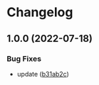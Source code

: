 # Changelog

## 1.0.0 (2022-07-18)


### Bug Fixes

* update ([b31ab2c](https://github.com/nnhutan/encrypt_env/commit/b31ab2cee9763d8303ffbe88dc7715ba33d45dfb))
